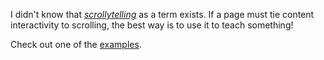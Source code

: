 I didn't know that _[scrollytelling](https://en.wiktionary.org/wiki/scrollytelling)_ as a term exists.
If a page must tie content interactivity to scrolling, the best way is to use it to teach something!

Check out one of the [examples](https://tympanus.net/Development/StorytellingMap/).
